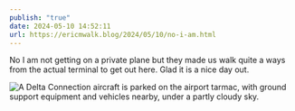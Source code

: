 ```yaml
---
publish: "true"
date: 2024-05-10 14:52:11
url: https://ericmwalk.blog/2024/05/10/no-i-am.html
---
```


No I am not getting on a private plane but they made us walk quite a ways from the actual terminal to get out here. Glad it is a nice day out.

![A Delta Connection aircraft is parked on the airport tarmac, with ground support equipment and vehicles nearby, under a partly cloudy sky.](https://ericmwalk.blog/uploads/2024/img-8900.jpeg)